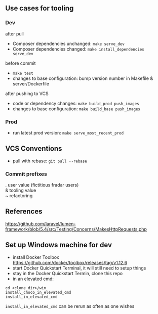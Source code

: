 
## Use cases for tooling

### Dev

after pull
* Composer dependencies unchanged: `make serve_dev`
* Composer dependencies changed: `make install_dependencies serve_dev`

before commit
* `make test`
* changes to base configuration: bump version number in Makefile & server/Dockerfile

after pushing to VCS
* code or dependency changes: `make build_prod push_images`
* changes to base configuration: `make build_base push_images`


### Prod

* run latest prod version: `make serve_most_recent_prod`

## VCS Conventions

* pull with rebase: `git pull --rebase`

### Commit prefixes

. user value (fictitious fradar users)  
& tooling value  
~ refactoring

## References

https://github.com/laravel/lumen-framework/blob/5.4/src/Testing/Concerns/MakesHttpRequests.php


## Set up Windows machine for dev

* install Docker Toolbox https://github.com/docker/toolbox/releases/tag/v1.12.6
* start Docker Quickstart Terminal, it will still need to setup things
* stay in the Docker Quickstart Termin, clone this repo
* in an elevated cmd:
```
cd <clone_dir>/win
install_choco_in_elevated_cmd
install_in_elevated_cmd
```

`install_in_elevated_cmd` can be rerun as often as one wishes

